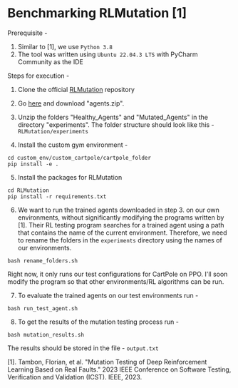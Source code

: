 # Benchmarking RLMutation [1]


Prerequisite - 
1. Similar to [1], we use `Python 3.8`
2. The tool was written using `Ubuntu 22.04.3 LTS` with PyCharm Community as the IDE


Steps for execution - 


1. Clone the official [RLMutation](https://github.com/FlowSs/RLMutation.git) repository

2. Go [here](https://zenodo.org/records/7233122) and download "agents.zip".

3. Unzip the folders "Healthy_Agents" and "Mutated_Agents" in the directory "experiments". The folder structure should look like this - `RLMutation/experiments`

4. Install the custom gym environment -
```
cd custom_env/custom_cartpole/cartpole_folder 
pip install -e .
```

5. Install the packages for RLMutation
```commandline
cd RLMutation
pip install -r requirements.txt
```

6. We want to run the trained agents downloaded in step 3. on our own environments, without significantly modifying the programs written by [1]. Their RL testing program searches for a trained agent using a path that contains the name of the current environment. Therefore, we need to rename the folders in the `experiments` directory using the names of our environments.
```commandline
bash rename_folders.sh
```
Right now, it only runs our test configurations for CartPole on PPO. I'll soon modify the program so that other environments/RL algorithms can be run. 

7. To evaluate the trained agents on our test environments run - 
```commandline
bash run_test_agent.sh
```

8. To get the results of the mutation testing process run - 
```commandline
bash mutation_results.sh
```
The results should be stored in the file - `output.txt`

[1]. Tambon, Florian, et al. "Mutation Testing of Deep Reinforcement Learning Based on Real Faults." 2023 IEEE Conference on Software Testing, Verification and Validation (ICST). IEEE, 2023.